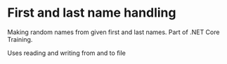 # First and last name handling
Making random names from given first and last names. Part of .NET Core Training.

Uses reading and writing from and to file
